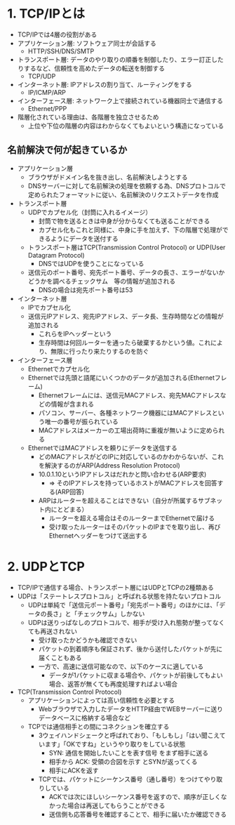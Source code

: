 # 1. TCP/IPとは
* TCP/IPでは4層の役割がある
* アプリケーション層: ソフトウェア同士が会話する
    * HTTP/SSH/DNS/SMTP
* トランスポート層: データのやり取りの順番を制御したり、エラー訂正したりするなど、信頼性を高めたデータの転送を制御する
    * TCP/UDP
* インターネット層: IPアドレスの割り当て、ルーティングをする
    * IP/ICMP/ARP
* インターフェース層: ネットワーク上で接続されている機器同士で通信する
    * Ethernet/PPP
* 階層化されている理由は、各階層を独立させるため
    * 上位や下位の階層の内容はわからなくてもよいという構造になっている

## 名前解決で何が起きているか
* アプリケーション層
    * ブラウザがドメイン名を抜き出し、名前解決しようとする
    * DNSサーバーに対して名前解決の処理を依頼する為、DNSプロトコルで定められたフォーマットに従い、名前解決のリクエストデータを作成
* トランスポート層
    * UDPでカプセル化（封筒に入れるイメージ）
        * 封筒で物を送るときは中身が分からなくても送ることができる
        * カプセル化もこれと同様に、中身に手を加えず、下の階層で処理ができるようにデータを送付する
    * トランスポート層はTCP(Transmission Control Protocol) or UDP(User Datagram Protocol)
        * DNSではUDPを使うことになっている
    * 送信元のポート番号、宛先ポート番号、データの長さ、エラーがないかどうかを調べるチェックサム　等の情報が追加される
        * DNSの場合は宛先ポート番号は53
* インターネット層
    * IPでカプセル化
    * 送信元IPアドレス、宛先IPアドレス、データ長、生存時間などの情報が追加される
        * これらをIPヘッダーという
        * 生存時間は何回ルーターを通ったら破棄するかという値。これにより、無限に行ったり来たりするのを防ぐ
* インターフェース層
    * Ethernetでカプセル化
    * Ethernetでは先頭と語尾にいくつかのデータが追加される(Ethernetフレーム)
        * Ethernetフレームには、送信元MACアドレス、宛先MACアドレスなどの情報が含まれる
        * パソコン、サーバー、各種ネットワーク機器にはMACアドレスという唯一の番号が振られている
        * MACアドレスはメーカーの工場出荷時に重複が無いように定められる
    * EthernetではMACアドレスを頼りにデータを送信する
        * どのMACアドレスがどのIPに対応しているのかわからないが、これを解決するのがARP(Address Resolution Protocol)
        * 10.0.1.10というIPアドレスはだれかと問い合わせる(ARP要求)
            * ⇒ そのIPアドレスを持っているホストがMACアドレスを回答する(ARP回答)
        * ARPはルーターを超えることはできない（自分が所属するサブネット内にとどまる）
            * ルーターを超える場合はそのルーターまでEthernetで届ける
            * 受け取ったルーターはそのパケットのIPまでを取り出し、再びEthernetヘッダーをつけて送出する

# 2. UDPとTCP
* TCP/IPで通信する場合、トランスポート層にはUDPとTCPの2種類ある
* UDPは「ステートレスプロトコル」と呼ばれる状態を持たないプロトコル
    * UDPは単純で「送信元ポート番号」「宛先ポート番号」のほかには、「データの長さ」と「チェックサム」しかない
    * UDPは送りっぱなしのプロトコルで、相手が受け入れ態勢が整ってなくても再送されない
        * 受け取ったかどうかも確認できない
        * パケットの到着順序も保証されず、後から送付したパケットが先に届くこともある
        * 一方で、高速に送信可能なので、以下のケースに適している
            * データが1パケットに収まる場合や、パケットが前後してもよい場合、返答が無くても再度処理すればよい場合
* TCP(Transmission Control Protocol)
    * アプリケーションによっては高い信頼性を必要とする
        * Webブラウザで入力したデータをHTTP経由でWEBサーバーに送りデータベースに格納する場合など
    * TCPでは通信相手との間にコネクションを確立する
        * 3ウェイハンドシェークと呼ばれており、「もしもし」「はい聞こえています」「OKですね」というやり取りをしている状態
            * SYN: 通信を開始したいことを表す信号 をまず相手に送る
            * 相手から ACK: 受領の合図を示す とSYNが返ってくる
            * 相手にACKを返す
        * TCPでは、パケットにシーケンス番号（通し番号）をつけてやり取りしている
            * ACKでは次にほしいシーケンス番号を返すので、順序が正しくなかった場合は再送してもらうことができる
            * 送信側も応答番号を確認することで、相手に届いたか確認できる